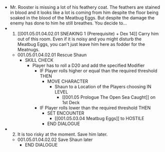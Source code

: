 - Mr. Rooster is missing a lot of his feathery coat. The feathers are stained in blood and it looks like a lot is coming from him despite the floor being soaked in the blood of the Meatbug Eggs. But despite the damage the enemy has done to him he still breathes. You decide to...
- 1. [[001.05.01.04.02.01 SNEAKING 1 (Prerequisite) + Dex 14]] Carry him out of this room. Even if it is noisy and you might disturb the Meatbug Eggs, you can't just leave him here as fodder for the Meatnugs.
	- 001.05.01.04.02.01 Rescue Shaun
		- SKILL CHECK
			- Player has to roll a D20 and add the specified Modifier
				- IF Player rolls higher or equal than the required threshold THEN
					- MOVE CHARACTER
						- Shaun to a Location of the Players choosing IN LEVEL
							- [[001.05 Prologue The Open Sea Caught]] on 1st Deck
				- IF Player rolls lower than the required threshold THEN
					- SET ENCOUNTER
						- [[001.05.03.04 Meatbug Eggs]] to HOSTILE
					- END DIALOGUE
- 2. It is too risky at the moment. Save him later.
	- 001.05.01.04.02.02 Save Shaun later
		- END DIALOGUE